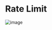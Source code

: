 # Rate Limit

![image](https://github.com/user-attachments/assets/03742260-25ba-466a-9ff9-cb131dffb764)
